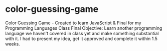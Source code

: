 # color-guessing-game
Color Guessing Game - Created to learn JavaScript & Final for my Programming Languages Class 
Final Objective: Learn another programming language we haven't covered in class yet and make something substantial with it. I had to present my idea, get it approved and complete it within 1.5 weeks.
